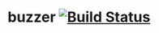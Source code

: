 # buzzer [![Build Status](https://travis-ci.org/HackGT/buzzer.svg?branch=master)](https://travis-ci.org/HackGT/buzzer)

